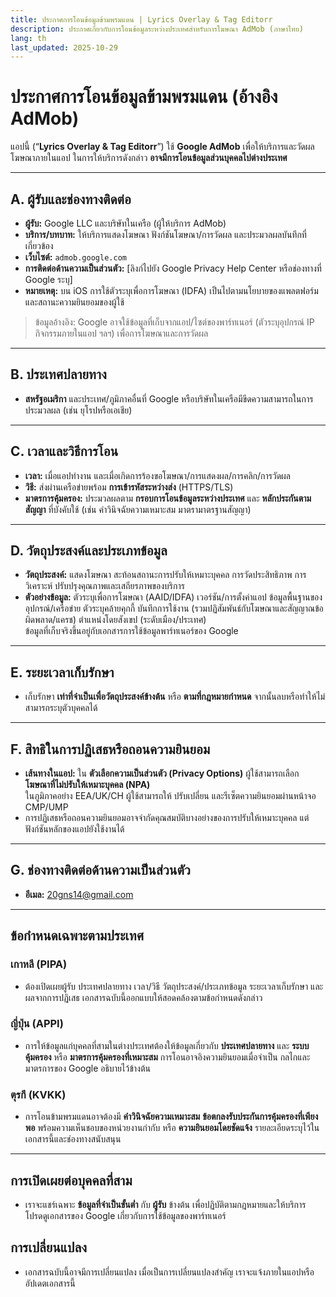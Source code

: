 ```yaml
---
title: ประกาศการโอนข้อมูลข้ามพรมแดน | Lyrics Overlay & Tag Editorr
description: ประกาศเกี่ยวกับการโอนข้อมูลระหว่างประเทศสำหรับการโฆษณา AdMob (ภาษาไทย)
lang: th
last_updated: 2025-10-29
---
```


# ประกาศการโอนข้อมูลข้ามพรมแดน (อ้างอิง AdMob)

แอปนี้ (“**Lyrics Overlay & Tag Editorr**”) ใช้ **Google AdMob** เพื่อให้บริการและวัดผลโฆษณาภายในแอป ในการให้บริการดังกล่าว **อาจมีการโอนข้อมูลส่วนบุคคลไปต่างประเทศ**

---

## A. ผู้รับและช่องทางติดต่อ
- **ผู้รับ:** Google LLC และบริษัทในเครือ (ผู้ให้บริการ AdMob)  
- **บริการ/บทบาท:** ให้บริการแสดงโฆษณา ฟังก์ชันโฆษณา/การวัดผล และประมวลผลบันทึกที่เกี่ยวข้อง  
- **เว็บไซต์:** `admob.google.com`  
- **การติดต่อด้านความเป็นส่วนตัว:** [ลิงก์ไปยัง Google Privacy Help Center หรือช่องทางที่ Google ระบุ]  
- **หมายเหตุ:** บน iOS การใช้ตัวระบุเพื่อการโฆษณา (IDFA) เป็นไปตามนโยบายของแพลตฟอร์มและสถานะความยินยอมของผู้ใช้

> ข้อมูลอ้างอิง: Google อาจใช้ข้อมูลที่เก็บจากแอป/ไซต์ของพาร์ทเนอร์ (ตัวระบุอุปกรณ์ IP กิจกรรมภายในแอป ฯลฯ) เพื่อการโฆษณาและการวัดผล

---

## B. ประเทศปลายทาง
- **สหรัฐอเมริกา** และประเทศ/ภูมิภาคอื่นที่ Google หรือบริษัทในเครือมีขีดความสามารถในการประมวลผล (เช่น ยุโรปหรือเอเชีย)

---

## C. เวลาและวิธีการโอน
- **เวลา:** เมื่อแอปทำงาน และเมื่อเกิดการร้องขอโฆษณา/การแสดงผล/การคลิก/การวัดผล  
- **วิธี:** ส่งผ่านเครือข่ายพร้อม **การเข้ารหัสระหว่างส่ง** (HTTPS/TLS)  
- **มาตรการคุ้มครอง:** ประมวลผลตาม **กรอบการโอนข้อมูลระหว่างประเทศ** และ **หลักประกันตามสัญญา** ที่บังคับใช้ (เช่น คำวินิจฉัยความเหมาะสม มาตรามาตรฐานสัญญา)

---

## D. วัตถุประสงค์และประเภทข้อมูล
- **วัตถุประสงค์:** แสดงโฆษณา สะท้อนสถานะการปรับให้เหมาะบุคคล การวัดประสิทธิภาพ การวิเคราะห์ ปรับปรุงคุณภาพและเสถียรภาพของบริการ  
- **ตัวอย่างข้อมูล:** ตัวระบุเพื่อการโฆษณา (AAID/IDFA) เวอร์ชัน/การตั้งค่าแอป ข้อมูลพื้นฐานของอุปกรณ์/เครือข่าย ตัวระบุคล้ายคุกกี้ บันทึกการใช้งาน (รวมปฏิสัมพันธ์กับโฆษณาและสัญญาณข้อผิดพลาด/แครช) ตำแหน่งโดยสังเขป (ระดับเมือง/ประเทศ)  
  ข้อมูลที่เก็บจริงขึ้นอยู่กับเอกสารการใช้ข้อมูลพาร์ทเนอร์ของ Google

---

## E. ระยะเวลาเก็บรักษา
- เก็บรักษา **เท่าที่จำเป็นเพื่อวัตถุประสงค์ข้างต้น** หรือ **ตามที่กฎหมายกำหนด** จากนั้นลบหรือทำให้ไม่สามารถระบุตัวบุคคลได้

---

## F. สิทธิในการปฏิเสธหรือถอนความยินยอม
- **เส้นทางในแอป:** ใน **ตัวเลือกความเป็นส่วนตัว (Privacy Options)** ผู้ใช้สามารถเลือก **โฆษณาที่ไม่ปรับให้เหมาะบุคคล (NPA)**  
  ในภูมิภาคอย่าง EEA/UK/CH ผู้ใช้สามารถให้ ปรับเปลี่ยน และรีเซ็ตความยินยอมผ่านหน้าจอ CMP/UMP  
- การปฏิเสธหรือถอนความยินยอมอาจจำกัดคุณสมบัติบางอย่างของการปรับให้เหมาะบุคคล แต่ฟังก์ชันหลักของแอปยังใช้งานได้

---

## G. ช่องทางติดต่อด้านความเป็นส่วนตัว
- **อีเมล:** 20gns14@gmail.com

---

## ข้อกำหนดเฉพาะตามประเทศ

### เกาหลี (PIPA)
- ต้องเปิดเผยผู้รับ ประเทศปลายทาง เวลา/วิธี วัตถุประสงค์/ประเภทข้อมูล ระยะเวลาเก็บรักษา และผลจากการปฏิเสธ เอกสารฉบับนี้ออกแบบให้สอดคล้องตามข้อกำหนดดังกล่าว

### ญี่ปุ่น (APPI)
- การให้ข้อมูลแก่บุคคลที่สามในต่างประเทศต้องให้ข้อมูลเกี่ยวกับ **ประเทศปลายทาง** และ **ระบบคุ้มครอง** หรือ **มาตรการคุ้มครองที่เหมาะสม** การโอนอาจอิงความยินยอมเมื่อจำเป็น กลไกและมาตรการของ Google อธิบายไว้ข้างต้น

### ตุรกี (KVKK)
- การโอนข้ามพรมแดนอาจต้องมี **คำวินิจฉัยความเหมาะสม** **ข้อตกลงรับประกันการคุ้มครองที่เพียงพอ** พร้อมความเห็นชอบของหน่วยงานกำกับ หรือ **ความยินยอมโดยชัดแจ้ง** รายละเอียดระบุไว้ในเอกสารนี้และช่องทางสนับสนุน

---

## การเปิดเผยต่อบุคคลที่สาม
- เราจะแชร์เฉพาะ **ข้อมูลที่จำเป็นขั้นต่ำ** กับ **ผู้รับ** ข้างต้น เพื่อปฏิบัติตามกฎหมายและให้บริการ โปรดดูเอกสารของ Google เกี่ยวกับการใช้ข้อมูลของพาร์ทเนอร์

## การเปลี่ยนแปลง
- เอกสารฉบับนี้อาจมีการเปลี่ยนแปลง เมื่อเป็นการเปลี่ยนแปลงสำคัญ เราจะแจ้งภายในแอปหรืออัปเดตเอกสารนี้
